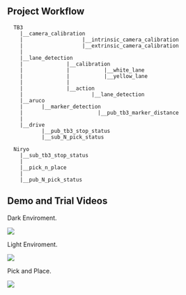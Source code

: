## Project Workflow 
      TB3
        |__camera_calibration
        |                   |__intrinsic_camera_calibration
        |                   |__extrinsic_camera_calibration
        |
        |__lane_detection
        |              |__calibration
        |              |           |__white_lane
        |              |           |__yellow_lane
        |              |
        |              |__action
        |                      |__lane_detection
        |__aruco
        |      |__marker_detection
        |                        |__pub_tb3_marker_distance 
        |
        |__drive
               |__pub_tb3_stop_status
               |__sub_N_pick_status

      Niryo
        |__sub_tb3_stop_status
        |
        |__pick_n_place
        |
        |__pub_N_pick_status
                          


## Demo and Trial Videos

Dark Enviroment.

<p float="middle">
  <img src="images/dark_autonomous.gif"/>
</p>


Light Enviroment.

<p float="middle">
  <img src="images/light_autonomous.gif"/>
</p>


Pick and Place.

<p float="middle">
  <img src="images/pick_n_place.gif"/>
</p>
